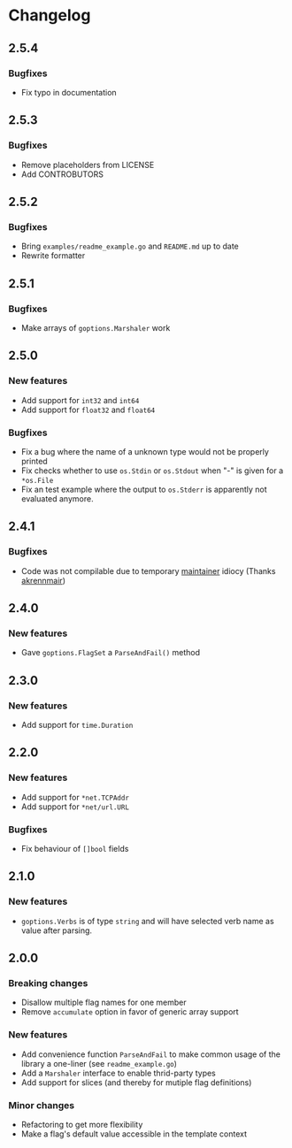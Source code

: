 # Changelog
## 2.5.4
### Bugfixes

* Fix typo in documentation

## 2.5.3
### Bugfixes

* Remove placeholders from LICENSE
* Add CONTROBUTORS

## 2.5.2
### Bugfixes

* Bring `examples/readme_example.go` and `README.md` up to date
* Rewrite formatter

## 2.5.1
### Bugfixes

* Make arrays of `goptions.Marshaler` work

## 2.5.0
### New features

* Add support for `int32` and `int64`
* Add support for `float32` and `float64`

### Bugfixes

* Fix a bug where the name of a unknown type would not be properly
  printed
* Fix checks whether to use `os.Stdin` or `os.Stdout` when "-" is given for a
  `*os.File`
* Fix an test example where the output to `os.Stderr` is apparently
  not evaluated anymore.

## 2.4.1
### Bugfixes

* Code was not compilable due to temporary [maintainer](http://github.com/surma) idiocy
  (Thanks [akrennmair](http://github.com/akrennmair))

## 2.4.0
### New features

* Gave `goptions.FlagSet` a `ParseAndFail()` method

## 2.3.0
### New features

* Add support for `time.Duration`

## 2.2.0
### New features

* Add support for `*net.TCPAddr`
* Add support for `*net/url.URL`

### Bugfixes

* Fix behaviour of `[]bool` fields

## 2.1.0
### New features

* `goptions.Verbs` is of type `string` and will have selected verb name as value
  after parsing.

## 2.0.0
### Breaking changes

* Disallow multiple flag names for one member
* Remove `accumulate` option in favor of generic array support

### New features

* Add convenience function `ParseAndFail` to make common usage of the library
  a one-liner (see `readme_example.go`)
* Add a `Marshaler` interface to enable thrid-party types
* Add support for slices (and thereby for mutiple flag definitions)

### Minor changes

* Refactoring to get more flexibility
* Make a flag's default value accessible in the template context
